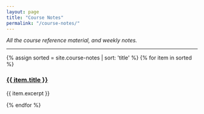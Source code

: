 ```yaml
---
layout: page
title: "Course Notes"
permalink: "/course-notes/"
---
```



_All the course reference material, and weekly notes._

----


{% assign sorted = site.course-notes | sort: 'title' %}
  {% for item in sorted %}
<h3><a href="{{ site.baseurl }}{{ item.url }}">{{ item.title }}</a></h3>
<p>{{ item.excerpt }}</p>
{% endfor %}
